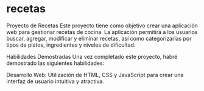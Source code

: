 # recetas
Proyecto de Recetas
Este proyecto tiene como objetivo crear una aplicación web para gestionar recetas de cocina. La aplicación permitirá a los usuarios buscar, agregar, modificar y eliminar recetas, así como categorizarlas por tipos de platos, ingredientes y niveles de dificultad.

Habilidades Demostradas
Una vez completado este proyecto, habré demostrado las siguientes habilidades:

Desarrollo Web: Utilización de HTML, CSS y JavaScript para crear una interfaz de usuario intuitiva y atractiva.
